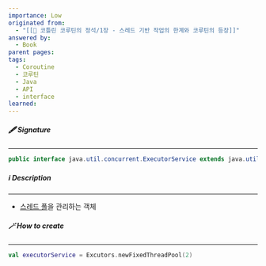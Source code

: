 ```yaml
---
importance: Low
originated from:
  - "[[📘 코틀린 코루틴의 정석/1장 - 스레드 기반 작업의 한계와 코루틴의 등장]]"
answered by:
  - Book
parent pages: 
tags:
  - Coroutine
  - 코루틴
  - Java
  - API
  - interface
learned:
---
```

##### 🖋️ Signature
---
```Java
public interface java.util.concurrent.ExecutorService extends java.util.concurrent.Executor
```

##### ℹ️ Description
---
- [스레드 풀](스레드%20풀.md)을 관리하는 객체


##### 🪄 How to create
---
```Kotlin
val executorService = Excutors.newFixedThreadPool(2)
```
